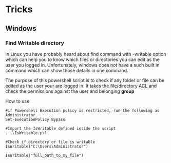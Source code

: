 # Tricks 

## Windows 

### Find Writable directory
In Linux you have probably heard about find command with -writable option which can help you to know which files or directories you can edit as the user you logged in.
Unfortunately, windows does not have a such built in command which can show those details in one command.

The purpose of this powershell script is to check if any folder or file can be edited as the user your are logged in. It takes the file/directory ACL and check the permissions against the user and belonging **group**

How to use
```
#if Powershell Execution policy is restricted, run the following as Administrator
Set-ExecutionPolicy Bypass

#Import the IsWritable defined inside the script 
. .\IsWritable.ps1

#Check if directory or file is writable
IsWritable("C:\Users\Administrator")

IsWritable("full_path_to_my_file")
```
